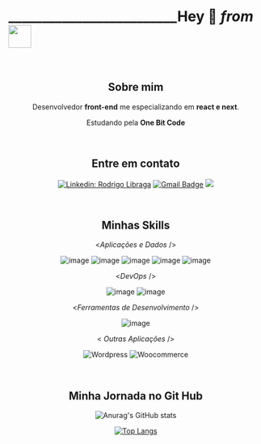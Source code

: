 # _________________________Hey 🤙 *from* <kbd> <img width="45" src="https://user-images.githubusercontent.com/112429915/204029797-56b489be-5daf-4336-99a2-ffcf29f43ef6.png" /> </kbd>

<div align="center">
 
 <br/>
 
<h2>Sobre mim</h2> 

Desenvolvedor **front-end** me especializando em **react e next**.

Estudando pela **One Bit Code** 

<br/>

<h2>Entre em contato</h2>

[![Linkedin: Rodrigo Libraga](https://img.shields.io/badge/-rodrigolibraga-blue?style=for-the-badge&logo=Linkedin&logoColor=white&link=https://www.linkedin.com/in/rodrigo-libraga-fernandes-23741212b/)](https://www.linkedin.com/in/rodrigo-libraga-fernandes-23741212b/)
 [![Gmail Badge](https://img.shields.io/badge/-rodrigolibragawebdev@gmail.com-red?style=for-the-badge&logo=Gmail&logoColor=white&link=mailto:rodrigolibragawebdev@gmail.com)](mailto:rodrigolibragawebdev@gmail.com)
 <a href="https://api.whatsapp.com/send?phone=5551984724614" alt="WhatsApp">
  <img src="https://img.shields.io/badge/-WhatsApp-25d366?style=for-the-badge&labelColor=25d366&logo=whatsapp&logoColor=white&link=https://api.whatsapp.com/send?phone=5551984724614"/></a>

<br/>

<h2>Minhas Skills </h2>

<*Aplicações e Dados* />

 ![image](https://img.shields.io/badge/JavaScript-F7DF1E?style=for-the-badge&logo=javascript&logoColor=black
)
 ![image](https://img.shields.io/badge/HTML5-E34F26?style=for-the-badge&logo=html5&logoColor=white
)
 ![image](https://img.shields.io/badge/CSS3-1572B6?style=for-the-badge&logo=css3&logoColor=white
)
 ![image](https://img.shields.io/badge/React-20232A?style=for-the-badge&logo=react&logoColor=61DAFB
)
 ![image](https://img.shields.io/badge/next.js-000000?style=for-the-badge&logo=nextdotjs&logoColor=white
)


<*DevOps* />

  
 ![image](https://img.shields.io/badge/GitHub-100000?style=for-the-badge&logo=github&logoColor=white
)
 ![image](https://img.shields.io/badge/Git-E34F26?style=for-the-badge&logo=git&logoColor=white
)

 

<*Ferramentas de Desenvolvimento* />

 ![image](https://img.shields.io/badge/VSCode-0078D4?style=for-the-badge&logo=visual%20studio%20code&logoColor=white
)
  
< *Outras Aplicações* />
 
 
   ![Wordpress](https://img.shields.io/badge/WordPress-006E93?style=for-the-badge&logo=wordpress&logoColor=white
)
   ![Woocommerce](https://img.shields.io/badge/-Woocommerce-purple?style=for-the-badge&logo=woocommerce)


<br/>


## <h2>Minha Jornada no Git Hub </h2>
![Anurag's GitHub stats](https://github-readme-stats.vercel.app/api?username=rodrigolibragawebdev&theme=dark&show_icons=true)

[![Top Langs](https://github-readme-stats.vercel.app/api/top-langs/?username=rodrigolibragawebdev&theme=dark&layout=compact)](https://github.com/anuraghazra&theme=dark/github-readme-stats)

 </div>
